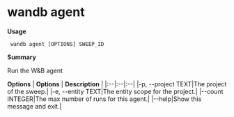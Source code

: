 # wandb agent

**Usage**

` wandb agent [OPTIONS] SWEEP_ID`

**Summary**

Run the W&B agent


**Options**
| **Options** | **Description** |
|:--|:--|:--|
|-p, --project TEXT|The project of the sweep.|
|-e, --entity TEXT|The entity scope for the project.|
|--count INTEGER|The max number of runs for this agent.|
|--help|Show this message and exit.|


